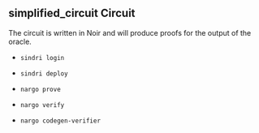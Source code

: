 ## simplified_circuit Circuit

The circuit is written in Noir and will produce proofs for the output of the oracle.


- `sindri login`

- `sindri deploy`

- `nargo prove`

- `nargo verify`

- `nargo codegen-verifier`
